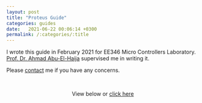 ```yaml
---
layout: post
title: "Proteus Guide"
categories: guides
date:   2021-06-22 00:06:14 +0300
permalink: /:categories/:title
---
```


I wrote this guide in February 2021 for EE346 Micro Controllers Laboratory. [Prof. Dr. Ahmad Abu-El-Haija](https://www.just.edu.jo/eportfolio/Pages/Default.aspx?email=haija) supervised me in writing it.

Please [contact](/dev_site2/contact/) me if you have any concerns.

<p>&nbsp;</p>

<p style="text-align:center;">View below or <a href="/dev_site2/assets/pdf/GettingStartedwithProteus8.pdf">
click here</a></p>


<div style="text-align: center; margin-top: -10px">
<object data="/dev_site2/assets/pdf/GettingStartedwithProteus8.pdf" width="100%" height="1080" type="application/pdf"></object>
</div>
